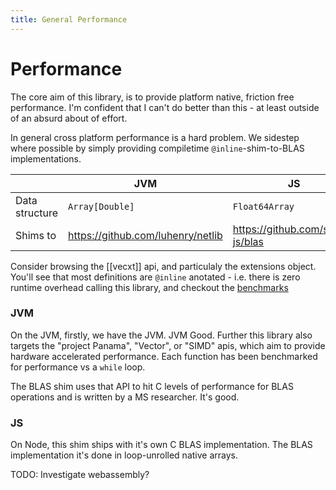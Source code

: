 ```yaml
---
title: General Performance
---
```


# Performance

The core aim of this library, is to provide platform native, friction free performance. I'm confident that I can't do better than this - at least outside of an absurd about of effort.

In general cross platform performance is a hard problem. We sidestep where possible by simply providing compiletime `@inline`-shim-to-BLAS implementations.


||JVM|JS|Native|Cross|
----|----|----|----|---|
Data structure| `Array[Double]` | `Float64Array` | `Array[Double]` |`NArray[Double]` |
Shims to | https://github.com/luhenry/netlib | https://github.com/stdlib-js/blas | [CBLAS](https://github.com/ekrich/sblas) | Best available |

Consider browsing the [[vecxt]] api, and particulaly the extensions object. You'll see that most definitions are `@inline` anotated - i.e. there is zero runtime overhead calling this library, and checkout the [benchmarks](benchmarks/sum.md)


### JVM

On the JVM, firstly, we have the JVM. JVM Good. Further this library also targets the "project Panama", "Vector", or "SIMD" apis, which aim to provide hardware accelerated performance. Each function has been benchmarked for performance vs a `while` loop.

The BLAS shim uses that API to hit C levels of performance for BLAS operations and is written by a MS researcher. It's good.

### JS

On Node, this shim ships with it's own C BLAS implementation. The BLAS implementation it's done in loop-unrolled native arrays.

TODO: Investigate webassembly?